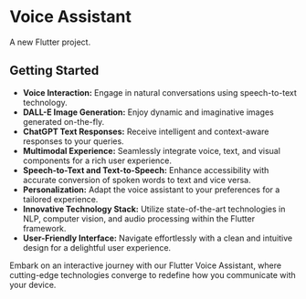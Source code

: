 # Voice Assistant

A new Flutter project.

## Getting Started

- **Voice Interaction:** Engage in natural conversations using speech-to-text technology.
- **DALL-E Image Generation:** Enjoy dynamic and imaginative images generated on-the-fly.
- **ChatGPT Text Responses:** Receive intelligent and context-aware responses to your queries.
- **Multimodal Experience:** Seamlessly integrate voice, text, and visual components for a rich user experience.
- **Speech-to-Text and Text-to-Speech:** Enhance accessibility with accurate conversion of spoken words to text and vice versa.
- **Personalization:** Adapt the voice assistant to your preferences for a tailored experience.
- **Innovative Technology Stack:** Utilize state-of-the-art technologies in NLP, computer vision, and audio processing within the Flutter framework.
- **User-Friendly Interface:** Navigate effortlessly with a clean and intuitive design for a delightful user experience.
  
Embark on an interactive journey with our Flutter Voice Assistant, where cutting-edge technologies converge to redefine how you communicate with your device.
